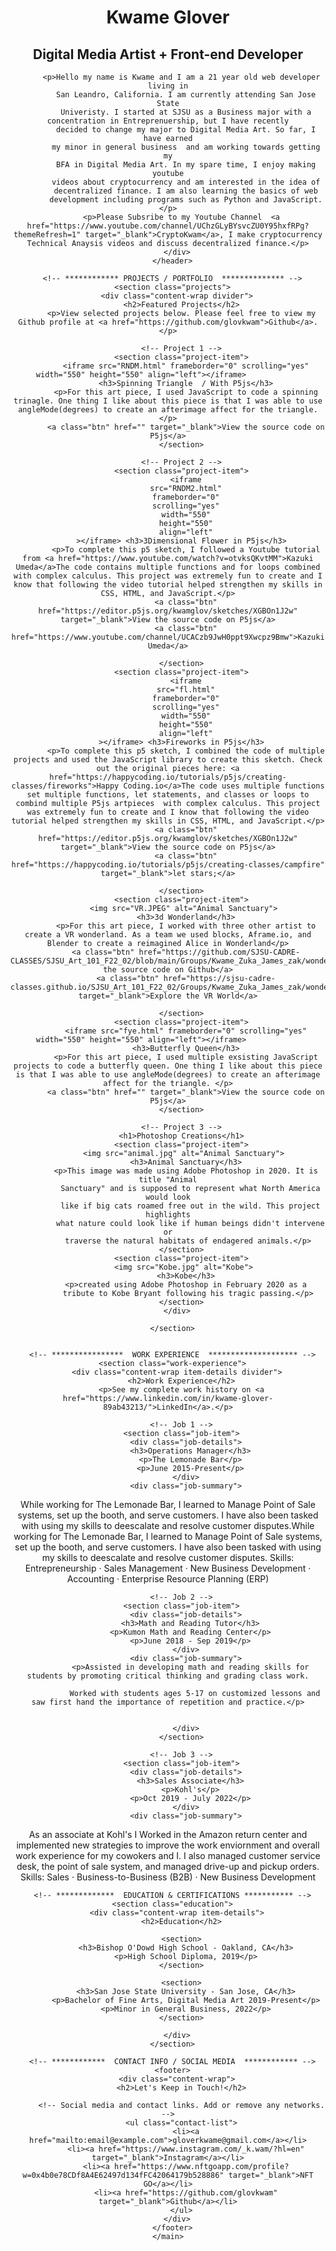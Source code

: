 <!DOCTYPE html>
<html lang="en">
  <head>
    <meta charset="UTF-8">
    <meta name="viewport" content="width=device-width, initial-scale=1.0">
    <title>Kwame Glover, Digital Artist + Front-end Developer</title>
    <link href="https://fonts.googleapis.com/css?family=Caveat|Montserrat:400,600&display=swap" rel="stylesheet">
    <link rel="stylesheet" href="styles.css">
  </head>
  <body>
    <main>
      <header>
        <div class="content-wrap">
          <h1>Kwame Glover</h1>
          <h2>Digital Media Artist + Front-end Developer</h2>

          <p>Hello my name is Kwame and I am a 21 year old web developer living in
            San Leandro, California. I am currently attending San Jose State
            Univeristy. I started at SJSU as a Business major with a concentration in Entreprenuership, but I have recently
            decided to change my major to Digital Media Art. So far, I have earned
            my minor in general business  and am working towards getting my
            BFA in Digital Media Art. In my spare time, I enjoy making youtube
            videos about cryptocurrency and am interested in the idea of
            decentralized finance. I am also learning the basics of web
            development including programs such as Python and JavaScript.</p>
          <p>Please Subsribe to my Youtube Channel  <a href="https://www.youtube.com/channel/UChzGLyBYsvcZU0Y95hxfRPg?themeRefresh=1" target="_blank">CryptoKwam</a>, I make cryptocurrency Technical Anaysis videos and discuss decentralized finance.</p>
        </div>
      </header>

      <!-- ************ PROJECTS / PORTFOLIO  ************** -->
      <section class="projects">
        <div class="content-wrap divider">
          <h2>Featured Projects</h2>
          <p>View selected projects below. Please feel free to view my Github profile at <a href="https://github.com/glovkwam">Github</a>.</p>

          <!-- Project 1 -->
          <section class="project-item">
            <iframe src="RNDM.html" frameborder="0" scrolling="yes" width="550" height="550" align="left"></iframe>            
            <h3>Spinning Triangle  / With P5js</h3>
            <p>For this art piece, I used JavaScript to code a spinning trinagle. One thing I like about this piece is that I was able to use angleMode(degrees) to create an afterimage affect for the triangle. </p>
            <a class="btn" href="" target="_blank">View the source code on P5js</a>
          </section>

          <!-- Project 2 -->
          <section class="project-item">
            <iframe
            src="RNDM2.html"
            frameborder="0"
            scrolling="yes"
            width="550"
            height="550"
            align="left"
          ></iframe> <h3>3Dimensional Flower in P5js</h3>
            <p>To complete this p5 sketch, I followed a Youtube tutorial from <a href="https://www.youtube.com/watch?v=otvksQKvtMM">Kazuki Umeda</a>The code contains multiple functions and for loops combined with complex calculus. This project was extremely fun to create and I know that following the video tutorial helped strengthen my skills in CSS, HTML, and JavaScript.</p>
            <a class="btn" href="https://editor.p5js.org/kwamglov/sketches/XGBOn1J2w" target="_blank">View the source code on P5js</a>
            <a class="btn" href="https://www.youtube.com/channel/UCACzb9JwH0ppt9Xwcpz9Bmw">Kazuki Umeda</a>

          </section>
          <section class="project-item">
            <iframe
            src="fl.html"
            frameborder="0"
            scrolling="yes"
            width="550"
            height="550"
            align="left"
          ></iframe> <h3>Fireworks in P5js</h3>
            <p>To complete this p5 sketch, I combined the code of multiple projects and used the JavaScript library to create this sketch. Check out the original pieces here: <a href="https://happycoding.io/tutorials/p5js/creating-classes/fireworks">Happy Coding.io</a>The code uses multiple functions set multiple functions, let statements, and classes or loops to combind multiple P5js artpieces  with complex calculus. This project was extremely fun to create and I know that following the video tutorial helped strengthen my skills in CSS, HTML, and JavaScript.</p>
            <a class="btn" href="https://editor.p5js.org/kwamglov/sketches/XGBOn1J2w" target="_blank">View the source code on P5js</a>
            <a class="btn" href="https://happycoding.io/tutorials/p5js/creating-classes/campfire" target="_blank">let stars;</a>

          </section>
          <section class="project-item">
            <img src="VR.JPEG" alt="Animal Sanctuary"> 
            <h3>3d Wonderland</h3>
            <p>For this art piece, I worked with three other artist to create a VR wonderland. As a team we used blocks, Aframe.io, and Blender to create a reimagined Alice in Wonderland</p>
            <a class="btn" href="https://github.com/SJSU-CADRE-CLASSES/SJSU_Art_101_F22_02/blob/main/Groups/Kwame_Zuka_James_zak/wonderlandproject/index.html">View the source code on Github</a>
            <a class="btn" href="https://sjsu-cadre-classes.github.io/SJSU_Art_101_F22_02/Groups/Kwame_Zuka_James_zak/wonderlandproject/" target="_blank">Explore the VR World</a>

          </section>
          <section class="project-item">
            <iframe src="fye.html" frameborder="0" scrolling="yes" width="550" height="550" align="left"></iframe>            
            <h3>Butterfly Queen</h3>
            <p>For this art piece, I used multiple exsisting JavaScript projects to code a butterfly queen. One thing I like about this piece is that I was able to use angleMode(degrees) to create an afterimage affect for the triangle. </p>
            <a class="btn" href="" target="_blank">View the source code on P5js</a>
          </section>

          <!-- Project 3 -->
          <h1>Photoshop Creations</h1>
          <section class="project-item">
            <img src="animal.jpg" alt="Animal Sanctuary"> 
            <h3>Animal Sanctuary</h3>
            <p>This image was made using Adobe Photoshop in 2020. It is title "Animal
              Sanctuary" and is supposed to represent what North America would look
              like if big cats roamed free out in the wild. This project highlights
              what nature could look like if human beings didn't intervene or
              traverse the natural habitats of endagered animals.</p> 
          </section>
          <section class="project-item">
            <img src="Kobe.jpg" alt="Kobe"> 
            <h3>Kobe</h3>
            <p>created using Adobe Photoshop in February 2020 as a
              tribute to Kobe Bryant following his tragic passing.</p> 
          </section>
        </div>

      </section>
      
      
      <!-- ****************  WORK EXPERIENCE  ******************** -->
      <section class="work-experience">
        <div class="content-wrap item-details divider">
          <h2>Work Experience</h2>
          <p>See my complete work history on <a href="https://www.linkedin.com/in/kwame-glover-89ab43213/">LinkedIn</a>.</p>

          <!-- Job 1 -->
          <section class="job-item">
            <div class="job-details">
              <h3>Operations Manager</h3>
              <p>The Lemonade Bar</p>
              <p>June 2015-Present</p>
            </div>
            <div class="job-summary">
<p>While working for The Lemonade Bar, I learned to Manage Point of Sale systems, set up the booth, and serve customers. I have also been tasked with using my skills to deescalate and resolve customer disputes.While working for The Lemonade Bar, I learned to Manage Point of Sale systems, set up the booth, and serve customers. I have also been tasked with using my skills to deescalate and resolve customer disputes.
  Skills: Entrepreneurship · Sales Management · New Business Development · Accounting · Enterprise Resource Planning (ERP)</p>            </div>
          </section>

          <!-- Job 2 -->
          <section class="job-item">
            <div class="job-details">
              <h3>Math and Reading Tutor</h3>
              <p>Kumon Math and Reading Center</p>
              <p>June 2018 - Sep 2019</p>
            </div>
            <div class="job-summary">
              <p>Assisted in developing math and reading skills for students by promoting critical thinking and grading class work.

                Worked with students ages 5-17 on customized lessons and saw first hand the importance of repetition and practice.</p>
            
              
            </div>
          </section>

          <!-- Job 3 -->
          <section class="job-item">
            <div class="job-details">
              <h3>Sales Associate</h3>
              <p>Kohl's</p>
              <p>Oct 2019 - July 2022</p>
            </div>
            <div class="job-summary">
<p>As an associate at Kohl's I Worked in the Amazon return center and implemented new strategies to improve the work enviornment and overall work experience for my cowokers and I. I also managed customer service desk, the point of sale system, and managed drive-up and pickup orders. Skills: Sales · Business-to-Business (B2B) · New Business Development</p>              
            </div>
          </section>
        </div>
      </section>

      <!-- *************  EDUCATION & CERTIFICATIONS *********** -->
      <section class="education">
        <div class="content-wrap item-details">
          <h2>Education</h2>

          <section>
            <h3>Bishop O'Dowd High School - Oakland, CA</h3>
            <p>High School Diploma, 2019</p>
          </section>

          <section>
            <h3>San Jose State University - San Jose, CA</h3>
            <p>Bachelor of Fine Arts, Digital Media Art 2019-Present</p>
            <p>Minor in General Business, 2022</p>
          </section>

        </div>
      </section>

      <!-- ************  CONTACT INFO / SOCIAL MEDIA  ************ -->
      <footer>
        <div class="content-wrap">
          <h2>Let's Keep in Touch!</h2>

          <!-- Social media and contact links. Add or remove any networks. -->
          <ul class="contact-list">
            <li><a href="mailto:email@example.com">gloverkwame@gmail.com</a></li>
            <li><a href="https://www.instagram.com/_k.wam/?hl=en" target="_blank">Instagram</a></li>
            <li><a href="https://www.nftgoapp.com/profile?w=0x4b0e78CDf8A4E62497d134fFC42064179b528886" target="_blank">NFT GO</a></li>
            <li><a href="https://github.com/glovkwam" target="_blank">Github</a></li>
          </ul>
        </div>
      </footer>
    </main>
  </body>
</html>
